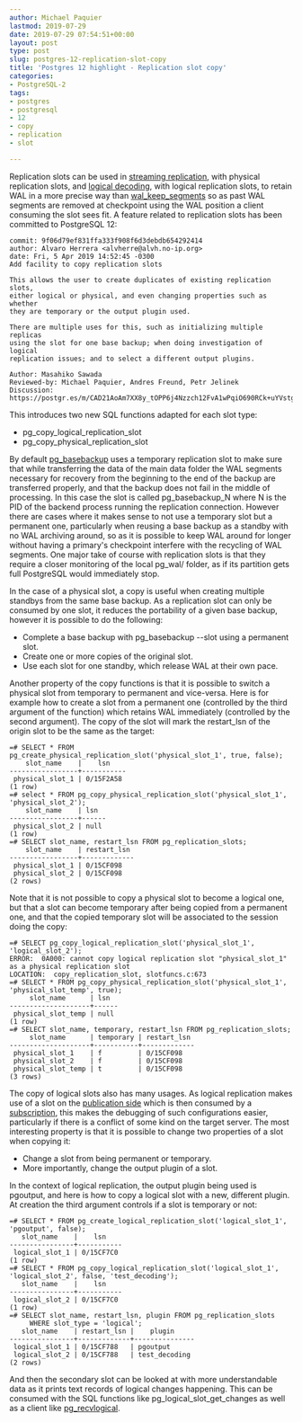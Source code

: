 ```yaml
---
author: Michael Paquier
lastmod: 2019-07-29
date: 2019-07-29 07:54:51+00:00
layout: post
type: post
slug: postgres-12-replication-slot-copy
title: 'Postgres 12 highlight - Replication slot copy'
categories:
- PostgreSQL-2
tags:
- postgres
- postgresql
- 12
- copy
- replication
- slot

---
```


Replication slots can be used in
[streaming replication](https://www.postgresql.org/docs/devel/warm-standby.html#STREAMING-REPLICATION-SLOTS),
with physical replication slots, and
[logical decoding](https://www.postgresql.org/docs/devel/logicaldecoding-explanation.html#LOGICALDECODING-REPLICATION-SLOTS),
with logical replication slots, to retain WAL in a more precise way than
[wal\_keep\_segments](https://www.postgresql.org/docs/devel/runtime-config-replication.html#RUNTIME-CONFIG-REPLICATION-SENDER)
so as past WAL segments are removed at checkpoint using the WAL position
a client consuming the slot sees fit.  A feature related to replication
slots has been committed to PostgreSQL 12:

    commit: 9f06d79ef831ffa333f908f6d3debdb654292414
    author: Alvaro Herrera <alvherre@alvh.no-ip.org>
    date: Fri, 5 Apr 2019 14:52:45 -0300
    Add facility to copy replication slots

    This allows the user to create duplicates of existing replication slots,
    either logical or physical, and even changing properties such as whether
    they are temporary or the output plugin used.

    There are multiple uses for this, such as initializing multiple replicas
    using the slot for one base backup; when doing investigation of logical
    replication issues; and to select a different output plugins.

    Author: Masahiko Sawada
    Reviewed-by: Michael Paquier, Andres Freund, Petr Jelinek
    Discussion: https://postgr.es/m/CAD21AoAm7XX8y_tOPP6j4Nzzch12FvA1wPqiO690RCk+uYVstg@mail.gmail.com

This introduces two new SQL functions adapted for each slot type:

  * pg\_copy\_logical\_replication\_slot
  * pg\_copy\_physical\_replication\_slot

By default [pg\_basebackup](https://www.postgresql.org/docs/devel/app-pgbasebackup.html)
uses a temporary replication slot to make sure that while transferring
the data of the main data folder the WAL segments necessary for recovery
from the beginning to the end of the backup are transferred properly,
and that the backup does not fail in the middle of processing.  In this
case the slot is called pg\_basebackup\_N where N is the PID of the
backend process running the replication connection.  However there are
cases where it makes sense to not use a temporary slot but a permanent
one, particularly when reusing a base backup as a standby with no WAL
archiving around, so as it is possible to keep WAL around for longer
without having a primary's checkpoint interfere with the recycling of
WAL segments.  One major take of course with replication slots is that
they require a closer monitoring of the local pg\_wal/ folder, as if
its partition gets full PostgreSQL would immediately stop.

In the case of a physical slot, a copy is useful when creating multiple
standbys from the same base backup.  As a replication slot can only
be consumed by one slot, it reduces the portability of a given base
backup, however it is possible to do the following:

  * Complete a base backup with pg_basebackup --slot using a permanent slot.
  * Create one or more copies of the original slot.
  * Use each slot for one standby, which release WAL at their own pace.

Another property of the copy functions is that it is possible to switch
a physical slot from temporary to permanent and vice-versa.  Here is for
example how to create a slot from a permanent one (controlled by the third
argument of the function) which retains WAL immediately (controlled by the
second argument).  The copy of the slot will mark the restart\_lsn of the
origin slot to be the same as the target:

    =# SELECT * FROM pg_create_physical_replication_slot('physical_slot_1', true, false);
        slot_name    |    lsn
    -----------------+-----------
     physical_slot_1 | 0/15F2A58
    (1 row)
    =# select * FROM pg_copy_physical_replication_slot('physical_slot_1', 'physical_slot_2');
        slot_name    | lsn
    -----------------+------
     physical_slot_2 | null
    (1 row)
    =# SELECT slot_name, restart_lsn FROM pg_replication_slots;
        slot_name    | restart_lsn
    -----------------+-------------
     physical_slot_1 | 0/15CF098
     physical_slot_2 | 0/15CF098
    (2 rows)

Note that it is not possible to copy a physical slot to become a logical
one, but that a slot can become temporary after being copied from a
permanent one, and that the copied temporary slot will be associated to
the session doing the copy:

    =# SELECT pg_copy_logical_replication_slot('physical_slot_1', 'logical_slot_2');
    ERROR:  0A000: cannot copy logical replication slot "physical_slot_1" as a physical replication slot
    LOCATION:  copy_replication_slot, slotfuncs.c:673
    =# SELECT * FROM pg_copy_physical_replication_slot('physical_slot_1', 'physical_slot_temp', true);
         slot_name      | lsn
    --------------------+------
     physical_slot_temp | null
    (1 row)
    =# SELECT slot_name, temporary, restart_lsn FROM pg_replication_slots;
         slot_name      | temporary | restart_lsn
    --------------------+-----------+-------------
     physical_slot_1    | f         | 0/15CF098
     physical_slot_2    | f         | 0/15CF098
     physical_slot_temp | t         | 0/15CF098
    (3 rows)

The copy of logical slots also has many usages.  As logical replication
makes use of a slot on the
[publication side](https://www.postgresql.org/docs/devel/sql-createpublication.html)
which is then consumed by a
[subscription](https://www.postgresql.org/docs/devel/sql-createsubscription.html),
this makes the debugging of such configurations easier, particularly if
there is a conflict of some kind on the target server.  The most interesting
property is that it is possible to change two properties of a slot when
copying it:

  * Change a slot from being permanent or temporary.
  * More importantly, change the output plugin of a slot.

In the context of logical replication, the output plugin being used is
pgoutput, and here is how to copy a logical slot with a new, different
plugin.  At creation the third argument controls if a slot is temporary
or not:

    =# SELECT * FROM pg_create_logical_replication_slot('logical_slot_1', 'pgoutput', false);
       slot_name    |    lsn
    ----------------+-----------
     logical_slot_1 | 0/15CF7C0
    (1 row)
    =# SELECT * FROM pg_copy_logical_replication_slot('logical_slot_1', 'logical_slot_2', false, 'test_decoding');
       slot_name    |    lsn
    ----------------+-----------
     logical_slot_2 | 0/15CF7C0
    (1 row)
    =# SELECT slot_name, restart_lsn, plugin FROM pg_replication_slots
         WHERE slot_type = 'logical';
       slot_name    | restart_lsn |    plugin
    ----------------+-------------+---------------
     logical_slot_1 | 0/15CF788   | pgoutput
     logical_slot_2 | 0/15CF788   | test_decoding
    (2 rows)

And then the secondary slot can be looked at with more understandable
data as it prints text records of logical changes happening.  This can
be consumed with the SQL functions like pg\_logical\_slot\_get\_changes as
well as a client like
[pg_recvlogical](https://www.postgresql.org/docs/devel/app-pgrecvlogical.html).
